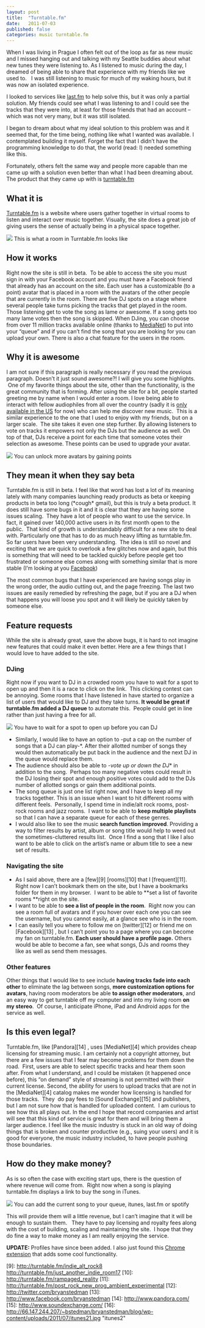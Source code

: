 ```yaml
---
layout: post
title:  "Turntable.fm"
date:   2011-07-03
published: false
categories: music turntable.fm 
---
```


When I was living in Prague I often felt out of the loop as far as new music and I missed hanging out and talking with my Seattle buddies about what new tunes they were listening to. As I listened to music during the day, I dreamed of being able to share that experience with my friends like we used to.   I was still listening to music for much of my waking hours, but it was now an isolated experience.  

I looked to services like [last.fm](http://www.last.fm/user/bryanstedman) to help solve this, but it was only a partial solution. My friends could see what I was listening to and I could see the tracks that they were into, at least for those friends that had an account – which was not very many, but it was still isolated.

I began to dream about what my ideal solution to this problem was and it seemed that, for the time being, nothing like what I wanted was available. I contemplated building it myself. Forget the fact that I didn’t have the programming knowledge to do that, the world (read: I) needed something like this.

Fortunately, others felt the same way and people more capable than me came up with a solution even better than what I had been dreaming about. The product that they came up with is [turntable.fm](http://turntable.fm)

## What it is

[Turntable.fm](http://turntable.fm) is a website where users gather together in virtual rooms to listen and interact over music together. Visually, the site does a great job of giving users the sense of actually being in a physical space together.

![](/images/2011/overview21.jpg)
<span class="caption">This is what a room in Turntable.fm looks like</span>

## How it works

Right now the site is still in beta.  To be able to access the site you must sign in with your Facebook account and you must have a Facebook friend that already has an account on the site. Each user has a customizable (to a point) avatar that is placed in a room with the avatars of the other people that are currently in the room. There are five DJ spots on a stage where several people take turns picking the tracks that get played in the room.  Those listening get to vote the song as lame or awesome. If a song gets too many lame votes then the song is skipped. When DJing, you can choose from over 11 million tracks available online (thanks to [MediaNet](http://www.mndigital.com/catalog/music.html)) to put into your “queue” and if you can’t find the song that you are looking for you can upload your own. There is also a chat feature for the users in the room.

## Why it is awesome

I am not sure if this paragraph is really necessary if you read the previous paragraph. Doesn’t it just sound awesome?! I will give you some highlights.  One of my favorite things about the site, other than the functionality, is the great community that is forming. After using the site for a bit, people started greeting me by name when I would enter a room. I love being able to interact with fellow audiophiles from all over the country (sadly it is [only available in the US](http://twitter.com/#!/turntablefm/status/84665286803992576) for now) who can help me discover new music.  This is a similar experience to the one that I used to enjoy with my friends, but on a larger scale.  The site takes it even one step further. By allowing listeners to vote on tracks it empowers not only the DJs but the audience as well. On top of that, DJs receive a point for each time that someone votes their selection as awesome. These points can be used to upgrade your avatar.


![](/images/2011/avatars1.jpg)
<span class="caption">You can unlock more avatars by gaining points</span>

## They mean it when they say beta

Turntable.fm is still in beta. I feel like that word has lost a lot of its meaning lately with many companies launching ready products as beta or keeping products in beta too long (\*cough\* gmail), but this is truly a beta product. It does still have some bugs in it and it is clear that they are having some issues scaling.  They have a lot of people who want to use the service. In fact, it gained over 140,000 active users in its first month open to the public.  That kind of growth is understandably difficult for a new site to deal with. Particularly one that has to do as much heavy lifting as turntable.fm. So far users have been very understanding.  The idea is still so novel and exciting that we are quick to overlook a few glitches now and again, but this is something that will need to be tackled quickly before people get too frustrated or someone else comes along with something similar that is more stable (I’m looking at you [Facebook](http://www.wired.com/epicenter/2011/05/facebook-spotify-together/))

The most common bugs that I have experienced are having songs play in the wrong order, the audio cutting out, and the page freezing. The last two issues are easily remedied by refreshing the page, but if you are a DJ when that happens you will loose you spot and it will likely be quickly taken by someone else.
 
## Feature requests

While the site is already great, save the above bugs, it is hard to not imagine new features that could make it even better. Here are a few things that I would love to have added to the site.

### DJing

Right now if you want to DJ in a crowded room you have to wait for a spot to open up and then it is a race to click on the link.  This clicking contest can be annoying. Some rooms that I have listened in have started to organize a list of users that would like to DJ and they take turns. **It would be great if turntable.fm added a DJ queue** to automate this.  People could get in line rather than just having a free for all. 

![](/images/2011/playmusic1.jpg)
<span class="caption">You have to wait for a spot to open up before you can DJ</span> 

 * Similarly, I would like to have an option to -put a cap on the number of songs that a DJ can play-*. After their allotted number of songs they would then automatically be put back in the audience and the next DJ in the queue would replace them.
 * The audience should also be able to *-vote up or down the DJ** in addition to the song.  Perhaps too many negative votes could result in the DJ losing their spot and enough positive votes could add to the DJs number of allotted songs or gain them additional points.
 * The song queue is just one list right now, and I have to keep all my tracks together. This is an issue when I want to hit different rooms with different feels.  Personally, I spend time in indie/alt rock rooms, post-rock rooms and jazz rooms.  I want to be able to **keep multiple playlists** so that I can have a separate queue for each of these genres.
 * I would also like to see the music **search function improved**. Providing a way to filter results by artist, album or song title would help to weed out the sometimes-cluttered results list.  Once I find a song that I like I also want to be able to click on the artist’s name or album title to see a new set of results. 
     
    
### Navigating the site
    
 * As I said above, there are a [few][9] [rooms][10] that I [frequent][11]. Right now I can’t bookmark them on the site, but I have a bookmarks folder for them in my browser.  I want to be able to **set a list of favorite rooms **right on the site.
 * I want to be able to **see a list of people in the room**.  Right now you can see a room full of avatars and if you hover over each one you can see the username, but you cannot easily, at a glance see who is in the room.
 * I can easily tell you where to follow me on [twitter][12] or friend me on [Facebook][13] , but I can’t point you to a page where you can become my fan on turntable.fm. **Each user should have a profile page.** Others would be able to become a fan, see what songs, DJs and rooms they like as well as send them messages.
    
### Other features
    
Other things that I would like to see include **having tracks fade into each other** to eliminate the lag between songs, **more customization options for avatars**, having room moderators be able **to assign other moderators**, and an easy way to get turntable off my computer and into my living room **on my stereo**.  Of course, I anticipate iPhone, iPad and Android apps for the service as well.

## Is this even legal?

Turntable.fm, like [Pandora][14] , uses [MediaNet][4] which provides cheap licensing for streaming music. I am certainly not a copyright attorney, but there are a few issues that I fear may become problems for them down the road.  First, users are able to select specific tracks and hear them soon after. From what I understand, and I could be mistaken (it happened once before), this “on demand” style of streaming is not permitted with their current license. Second, the ability for users to upload tracks that are not in the [MediaNet][4] catalog makes me wonder how licensing is handled for those tracks.  They  do pay fees to [Sound Exchange][15] and publishers, but I am not sure how that is handled for uploaded content.  I am curious to see how this all plays out. In the end I hope that record companies and artist will see that this kind of service is great for them and will bring them a larger audience. I feel like the music industry is stuck in an old way of doing things that is broken and counter productive (e.g., suing your users) and it is good for everyone, the music industry included, to have people pushing those boundaries.

## How do they make money?

As is so often the case with exciting start ups, there is the question of where revenue will come from.  Right now when a song is playing turntable.fm displays a link to buy the song in iTunes.

![](/images/2011/itunes21.jpg)
<span class="caption">You can add the current song to your queue, itunes, last.fm or spotify</span>

This will provide them will a little revenue, but I can’t imagine that it will be enough to sustain them.   They have to pay licensing and royalty fees along with the cost of building, scaling and maintaining the site.  I hope that they do fine a way to make money as I am really enjoying the service.

**UPDATE:** Profiles have since been added. I also just found this [Chrome extension](https://chrome.google.com/webstore/detail/mnciafhfaahhafklckmcabbncbgcjpeg#) that adds some cool functionality.

 [9]: http://turntable.fm/indie_alt_rock8 http://turntable.fm/just_another_indie_room17
 [10]: http://turntable.fm/rampaged_reality
 [11]: http://turntable.fm/post_rock_new_prog_ambient_experimental
 [12]: http://twitter.com/bryanstedman
 [13]: http://www.facebook.com/bryanstedman
 [14]: http://www.pandora.com/
 [15]: http://www.soundexchange.com/
 [16]: http://66.147.244.207/~bstedman/bryanstedman/blog/wp-content/uploads/2011/07/itunes21.jpg "itunes2"